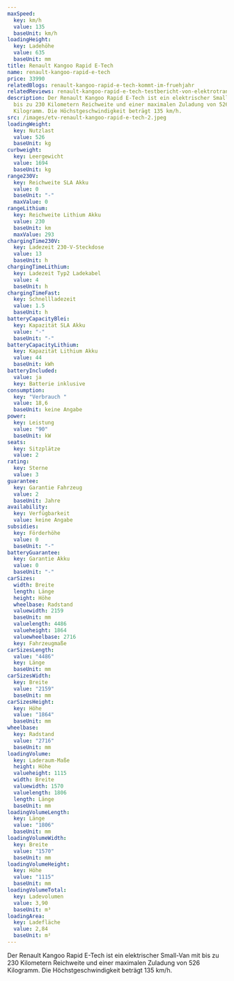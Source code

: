 ```yaml
---
maxSpeed:
  key: km/h
  value: 135
  baseUnit: km/h
loadingHeight:
  key: Ladehöhe
  value: 635
  baseUnit: mm
title: Renault Kangoo Rapid E-Tech
name: renault-kangoo-rapid-e-tech
price: 33990
relatedBlogs: renault-kangoo-rapid-e-tech-kommt-im-fruehjahr
relatedReviews: renault-kangoo-rapid-e-tech-testbericht-von-elektrotransporter-vergleich
description: Der Renault Kangoo Rapid E-Tech ist ein elektrischer Small-Van mit
  bis zu 230 Kilometern Reichweite und einer maximalen Zuladung von 526
  Kilogramm. Die Höchstgeschwindigkeit beträgt 135 km/h.
src: /images/etv-renault-kangoo-rapid-e-tech-2.jpeg
loadingWeight:
  key: Nutzlast
  value: 526
  baseUnit: kg
curbweight:
  key: Leergewicht
  value: 1694
  baseUnit: kg
range230V:
  key: Reichweite SLA Akku
  value: 0
  baseUnit: "-"
  maxValue: 0
rangeLithium:
  key: Reichweite Lithium Akku
  value: 230
  baseUnit: km
  maxValue: 293
chargingTime230V:
  key: Ladezeit 230-V-Steckdose
  value: 13
  baseUnit: h
chargingTimeLithium:
  key: Ladezeit Typ2 Ladekabel
  value: 4
  baseUnit: h
chargingTimeFast:
  key: Schnellladezeit
  value: 1.5
  baseUnit: h
batteryCapacityBlei:
  key: Kapazität SLA Akku
  value: "-"
  baseUnit: "-"
batteryCapacityLithium:
  key: Kapazität Lithium Akku
  value: 44
  baseUnit: kWh
batteryIncluded:
  value: ja
  key: Batterie inklusive
consumption:
  key: "Verbrauch "
  value: 18,6
  baseUnit: keine Angabe
power:
  key: Leistung
  value: "90"
  baseUnit: kW
seats:
  key: Sitzplätze
  value: 2
rating:
  key: Sterne
  value: 3
guarantee:
  key: Garantie Fahrzeug
  value: 2
  baseUnit: Jahre
availability:
  key: Verfügbarkeit
  value: keine Angabe
subsidies:
  key: Förderhöhe
  value: 0
  baseUnit: "-"
batteryGuarantee:
  key: Garantie Akku
  value: 0
  baseUnit: "-"
carSizes:
  width: Breite
  length: Länge
  height: Höhe
  wheelbase: Radstand
  valuewidth: 2159
  baseUnit: mm
  valuelength: 4486
  valueheight: 1864
  valuewheelbase: 2716
  key: Fahrzeugmaße
carSizesLength:
  value: "4486"
  key: Länge
  baseUnit: mm
carSizesWidth:
  key: Breite
  value: "2159"
  baseUnit: mm
carSizesHeight:
  key: Höhe
  value: "1864"
  baseUnit: mm
wheelbase:
  key: Radstand
  value: "2716"
  baseUnit: mm
loadingVolume:
  key: Laderaum-Maße
  height: Höhe
  valueheight: 1115
  width: Breite
  valuewidth: 1570
  valuelength: 1806
  length: Länge
  baseUnit: mm
loadingVolumeLength:
  key: Länge
  value: "1806"
  baseUnit: mm
loadingVolumeWidth:
  key: Breite
  value: "1570"
  baseUnit: mm
loadingVolumeHeight:
  key: Höhe
  value: "1115"
  baseUnit: mm
loadingVolumeTotal:
  key: Ladevolumen
  value: 3,90
  baseUnit: m³
loadingArea:
  key: Ladefläche
  value: 2,84
  baseUnit: m²
---
```

Der Renault Kangoo Rapid E-Tech ist ein elektrischer Small-Van mit bis zu 230 Kilometern Reichweite und einer maximalen Zuladung von 526 Kilogramm. Die Höchstgeschwindigkeit beträgt 135 km/h.
